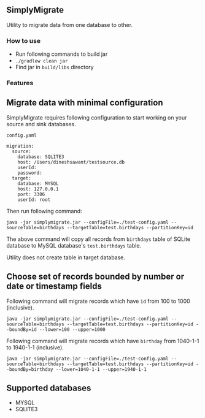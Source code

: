 ## SimplyMigrate
Utility to migrate data from one database to other.

### How to use

- Run following commands to build jar
- `./gradlew clean jar`
- Find jar in `build/libs` directory

### Features

## Migrate data with minimal configuration

SimplyMigrate requires following configuration to start working on your source and sink databases.

`config.yaml`
```
migration:
  source:
    database: SQLITE3
    host: /Users/dineshsawant/testsource.db
    userId:
    password:
  target:
    database: MYSQL
    host: 127.0.0.1
    port: 3306
    userId: root
```

Then run following command:

`java -jar simplymigrate.jar --configFile=./test-config.yaml --sourceTable=birthdays --targetTable=test.birthdays --partitionKey=id`

The above command will copy all records from `birthdays` table of SQLite database
to MySQL database's `test.birthdays` table.

Utility does not create table in target database.

## Choose set of records bounded by number or date or timestamp fields

Following command will migrate records which have `id` from 100 to 1000 (inclusive).

`java -jar simplymigrate.jar --configFile=./test-config.yaml
--sourceTable=birthdays --targetTable=test.birthdays --partitionKey=id --boundBy=id --lower=100 --upper=1000`

Following command will migrate records which have `birthday` from 1040-1-1 to 1940-1-1 (inclusive).

`java -jar simplymigrate.jar --configFile=./test-config.yaml --sourceTable=birthdays --targetTable=test.birthdays --partitionKey=id --boundBy=birthday --lower=1040-1-1 --upper=1940-1-1`

## Supported databases
- MYSQL
- SQLITE3